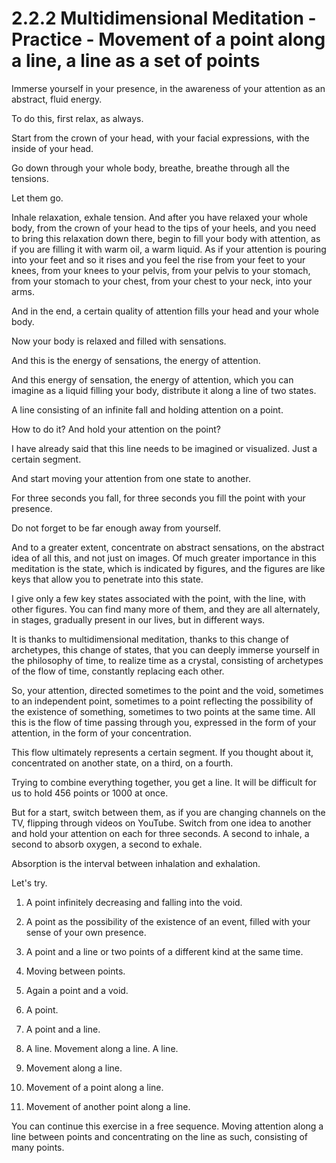 # 2.2.2 Multidimensional Meditation - Practice - Movement of a point along a line, a line as a set of points

Immerse yourself in your presence, in the awareness of your attention as an abstract, fluid energy.

To do this, first relax, as always.

Start from the crown of your head, with your facial expressions, with the inside of your head.

Go down through your whole body, breathe, breathe through all the tensions.

Let them go.

Inhale relaxation, exhale tension. And after you have relaxed your whole body, from the crown of your head to the tips of your heels, and you need to bring this relaxation down there, begin to fill your body with attention, as if you are filling it with warm oil, a warm liquid. As if your attention is pouring into your feet and so it rises and you feel the rise from your feet to your knees, from your knees to your pelvis, from your pelvis to your stomach, from your stomach to your chest, from your chest to your neck, into your arms.

And in the end, a certain quality of attention fills your head and your whole body.

Now your body is relaxed and filled with sensations.

And this is the energy of sensations, the energy of attention.

And this energy of sensation, the energy of attention, which you can imagine as a liquid filling your body, distribute it along a line of two states.

A line consisting of an infinite fall and holding attention on a point.

How to do it? And hold your attention on the point?

I have already said that this line needs to be imagined or visualized. Just a certain segment.

And start moving your attention from one state to another.

For three seconds you fall, for three seconds you fill the point with your presence.

Do not forget to be far enough away from yourself.

And to a greater extent, concentrate on abstract sensations, on the abstract idea of all this, and not just on images. Of much greater importance in this meditation is the state, which is indicated by figures, and the figures are like keys that allow you to penetrate into this state.

I give only a few key states associated with the point, with the line, with other figures. You can find many more of them, and they are all alternately, in stages, gradually present in our lives, but in different ways.

It is thanks to multidimensional meditation, thanks to this change of archetypes, this change of states, that you can deeply immerse yourself in the philosophy of time, to realize time as a crystal, consisting of archetypes of the flow of time, constantly replacing each other.

So, your attention, directed sometimes to the point and the void, sometimes to an independent point, sometimes to a point reflecting the possibility of the existence of something, sometimes to two points at the same time. All this is the flow of time passing through you, expressed in the form of your attention, in the form of your concentration.

This flow ultimately represents a certain segment. If you thought about it, concentrated on another state, on a third, on a fourth.

Trying to combine everything together, you get a line. It will be difficult for us to hold 456 points or 1000 at once.

But for a start, switch between them, as if you are changing channels on the TV, flipping through videos on YouTube. Switch from one idea to another and hold your attention on each for three seconds. A second to inhale, a second to absorb oxygen, a second to exhale.

Absorption is the interval between inhalation and exhalation.

Let's try.

1. A point infinitely decreasing and falling into the void.

2. A point as the possibility of the existence of an event, filled with your sense of your own presence.

3. A point and a line or two points of a different kind at the same time.

4. Moving between points.

6. Again a point and a void.

7. A point.

8. A point and a line.

9. A line. Movement along a line. A line.

10. Movement along a line.

11. Movement of a point along a line.

12. Movement of another point along a line.

You can continue this exercise in a free sequence.
Moving attention along a line between points and concentrating on the line as such, consisting of many points.